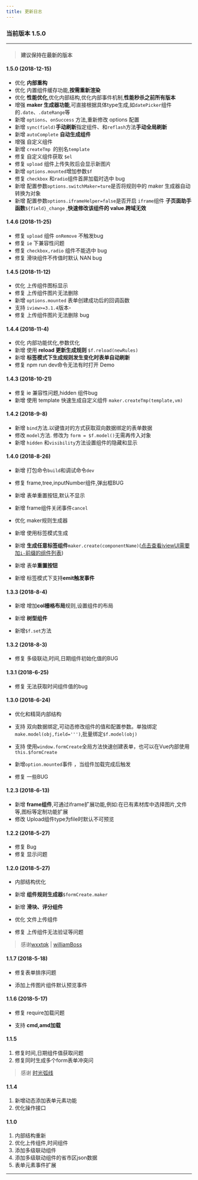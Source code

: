 ```yaml
---
title: 更新日志
---
```


### 当前版本 1.5.0

-----------

> #### 建议保持在最新的版本

#### 1.5.0 (2018-12-15)

* 优化 **内部重构**
* 优化 内置组件缓存功能,**按需重新渲染**
* 优化 **性能优化**,优化内部结构,优化内部事件机制,**性能秒杀之前所有版本**
* 增强 **maker 生成器功能**,可直接根据具体type生成,如`datePicker`组件的`.date`、`.dateRange`等
* 新增 `options`、`onSuccess` 方法,重新修改 options 配置
* 新增 `sync(field)`**手动刷新**指定组件、和`reflash`方法**手动全局刷新**
* 新增 `autoComplete`  **自动生成组件**
* 增强 自定义组件
* 新增 `createTmp `的别名`template`
* 修复 自定义组件获取 `$el`
* 修复 `upload` 组件上传失败后会显示新图片
* 新增 `options.mounted`增加参数`$f`
* 修复 `checkbox`  和`radio`组件首屏加载时选中 bug
* 新增  配置参数`options.switchMaker=ture`是否将规则中的 maker 生成器自动转换为对象
* 新增 配置参数`options.iframeHelper=false`是否开启 `iframe`组件 **子页面助手函数**`${field}_change` ,**快速修改该组件的 value**.**跨域无效**


#### 1.4.6 (2018-11-25)

* 修复 `upload` 组件 `onRemove` 不触发bug
* 修复 `ie` 下兼容性问题
* 修复 `checkbox,radio` 组件不能选中 bug
* 修复 滑块组件不传值时默认 NAN bug

#### 1.4.5 (2018-11-12)
* 优化 上传组件图标显示
* 修复 上传组件图片无法删除 
* 新增 `options.mounted` 表单创建成功后的回调函数
* 支持 `iview>=3.1.4`版本- 
* 修复 上传组件图片无法删除 bug

#### 1.4.4 (2018-11-4)
* 优化 内部功能优化,参数优化
* 新增 使用 **reload 更新生成规则**  `$f.reload(newRules)`
* 新增 **标签模式下生成规则发生变化时表单自动刷新**
* 修复 npm run dev命令无法有时打开 Demo

#### 1.4.3 (2018-10-21)
* 修复 ie 兼容性问题,hidden 组件bug
* 新增 使用 template 快速生成自定义组件 `maker.createTmp(template,vm)`


#### 1.4.2 (2018-9-8)

* 新增  `bind`方法.以键值对的方式获取双向数据绑定的表单数据
* 修改  `model`方法. 修改为 `form = $f.model()`无需再传入对象
* 新增  `hidden` 和`visibility`方法设置组件的隐藏和显示

#### 1.4.0 \(2018-8-26\)

* 新增 打包命令`build`和调试命令`dev`

* 修复 frame,tree,inputNumber组件,弹出框BUG

* 新增 表单重置按钮,默认不显示

* 新增 frame组件关闭事件`cancel`

* 优化 maker规则生成器

* 新增 使用标签模式生成

* 新增 **生成任意标签组件**`maker.create(componentName)`\([点击查看iviewUI需要加`i-`前缀的组件列表](#iviewUI需要加`i-`前缀的组件列表)\)

* 新增 表单**重置按钮**

* 新增 标签模式下支持**emit触发事件**

#### 1.3.3 \(2018-8-4\)

* 新增 增加**col栅格布局**规则,设置组件的布局

* 新增 **树型组件**

* 新增`$f.set`方法

#### 1.3.2 \(2018-8-3\)

* 修复 多级联动,时间,日期组件初始化值的BUG

#### 1.3.1 \(2018-6-25\)

* 修复 无法获取时间组件值的bug

#### 1.3.0 \(2018-6-24\)

* 优化和精简内部结构

* 支持 双向数据绑定,可动态修改组件的值和配置参数。单独绑定`make.model(obj,field=''')`,批量绑定`$f.model(obj)`

* 支持 使用`window.formCreate`全局方法快速创建表单，也可以在Vue内部使用`this.$formCreate`

* 新增`option.mounted`事件 ，当组件加载完成后触发

* 修复 一些BUG

#### 1.2.3 \(2018-6-13\)

* 新增 **frame组件**,可通过iframe扩展功能,例如:在已有素材库中选择图片,文件等,图标等定制功能扩展
* 修改 Upload组件type为file时默认不可预览

#### 1.2.2 \(2018-5-27\)

* 修复 Bug
* 修复 显示问题

#### 1.2.0 \(2018-5-27\)

* 内部结构优化

* 新增 **组件规则生成器**`$formCreate.maker`

* 新增 **滑块、评分组件**

* 优化 文件上传组件

* 修复 上传组件无法验证等问题

> 感谢[wxxtqk](https://github.com/wxxtqk) \| [williamBoss](https://github.com/williamBoss)

#### 1.1.7 \(2018-5-18\)

* 修复表单排序问题

* 添加上传图片组件默认预览事件

#### 1.1.6 \(2018-5-17\)

* 修复 require加载问题

* 支持 **cmd,amd加载**

#### 1.1.5

1. 修复时间,日期组件值获取问题
2. 修复同时生成多个form表单冲突问

> 感谢 [时光弧线](https://github.com/shiguanghuxian)

#### 1.1.4

1. 新增动态添加表单元素功能
2. 优化操作接口

#### 1.1.0

1. 内部结构重新
2. 优化上传组件,时间组件
3. 添加多级联动组件
4. 添加多级联动组件的省市区json数据
5. 表单元素事件扩展



---